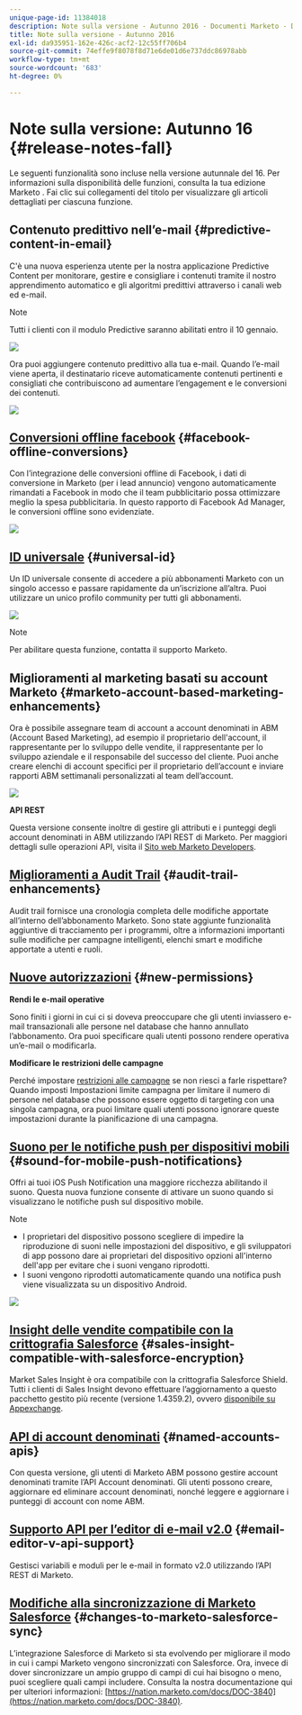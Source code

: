 ```yaml
---
unique-page-id: 11384018
description: Note sulla versione - Autunno 2016 - Documenti Marketo - Documentazione del prodotto
title: Note sulla versione - Autunno 2016
exl-id: da935951-162e-426c-acf2-12c55ff706b4
source-git-commit: 74effe9f8078f8d71e6de01d6e737ddc86978abb
workflow-type: tm+mt
source-wordcount: '683'
ht-degree: 0%

---
```


# Note sulla versione: Autunno 16 {#release-notes-fall}

Le seguenti funzionalità sono incluse nella versione autunnale del 16. Per informazioni sulla disponibilità delle funzioni, consulta la tua edizione Marketo . Fai clic sui collegamenti del titolo per visualizzare gli articoli dettagliati per ciascuna funzione.

## Contenuto predittivo nell’e-mail {#predictive-content-in-email}

C&#39;è una nuova esperienza utente per la nostra applicazione Predictive Content per monitorare, gestire e consigliare i contenuti tramite il nostro apprendimento automatico e gli algoritmi predittivi attraverso i canali web ed e-mail.

>[!NOTE]
>
>Tutti i clienti con il modulo Predictive saranno abilitati entro il 10 gennaio.

![](assets/shafe.png)

Ora puoi aggiungere contenuto predittivo alla tua e-mail. Quando l’e-mail viene aperta, il destinatario riceve automaticamente contenuti pertinenti e consigliati che contribuiscono ad aumentare l’engagement e le conversioni dei contenuti.

![](assets/predictive.png)

## [Conversioni offline facebook](/help/marketo/product-docs/demand-generation/facebook/understanding-facebook-offline-conversions.md) {#facebook-offline-conversions}

Con l’integrazione delle conversioni offline di Facebook, i dati di conversione in Marketo (per i lead annuncio) vengono automaticamente rimandati a Facebook in modo che il team pubblicitario possa ottimizzare meglio la spesa pubblicitaria. In questo rapporto di Facebook Ad Manager, le conversioni offline sono evidenziate.

![](assets/facebook.png)

## [ID universale](/help/marketo/product-docs/administration/settings/using-a-universal-id-for-subscription-login.md) {#universal-id}

Un ID universale consente di accedere a più abbonamenti Marketo con un singolo accesso e passare rapidamente da un’iscrizione all’altra. Puoi utilizzare un unico profilo community per tutti gli abbonamenti.

![](assets/image2016-11-3-15-3a10-3a16.png)

>[!NOTE]
>
>Per abilitare questa funzione, contatta il supporto Marketo.

## Miglioramenti al marketing basati su account Marketo {#marketo-account-based-marketing-enhancements}

Ora è possibile assegnare team di account a account denominati in ABM (Account Based Marketing), ad esempio il proprietario dell&#39;account, il rappresentante per lo sviluppo delle vendite, il rappresentante per lo sviluppo aziendale e il responsabile del successo del cliente. Puoi anche creare elenchi di account specifici per il proprietario dell’account e inviare rapporti ABM settimanali personalizzati al team dell’account.

![](assets/account-team-11-15-16.png)

**API REST**

Questa versione consente inoltre di gestire gli attributi e i punteggi degli account denominati in ABM utilizzando l’API REST di Marketo. Per maggiori dettagli sulle operazioni API, visita il [Sito web Marketo Developers](https://developers.marketo.com/rest-api/lead-database/named-accounts).

## [Miglioramenti a Audit Trail](/help/marketo/product-docs/administration/audit-trail/change-details-in-audit-trail.md) {#audit-trail-enhancements}

Audit trail fornisce una cronologia completa delle modifiche apportate all’interno dell’abbonamento Marketo. Sono state aggiunte funzionalità aggiuntive di tracciamento per i programmi, oltre a informazioni importanti sulle modifiche per campagne intelligenti, elenchi smart e modifiche apportate a utenti e ruoli.

## [Nuove autorizzazioni](/help/marketo/product-docs/administration/users-and-roles/managing-user-roles-and-permissions/descriptions-of-role-permissions.md) {#new-permissions}

**Rendi le e-mail operative**

Sono finiti i giorni in cui ci si doveva preoccupare che gli utenti inviassero e-mail transazionali alle persone nel database che hanno annullato l’abbonamento. Ora puoi specificare quali utenti possono rendere operativa un’e-mail o modificarla.

**Modificare le restrizioni delle campagne**

Perché impostare [restrizioni alle campagne](/help/marketo/product-docs/administration/email-setup/enable-person-restrictions-for-smart-campaigns.md) se non riesci a farle rispettare? Quando imposti Impostazioni limite campagna per limitare il numero di persone nel database che possono essere oggetto di targeting con una singola campagna, ora puoi limitare quali utenti possono ignorare queste impostazioni durante la pianificazione di una campagna.

## [Suono per le notifiche push per dispositivi mobili](/help/marketo/product-docs/mobile-marketing/push-notifications/configure-mobile-push-notification.md) {#sound-for-mobile-push-notifications}

Offri ai tuoi iOS Push Notification una maggiore ricchezza abilitando il suono. Questa nuova funzione consente di attivare un suono quando si visualizzano le notifiche push sul dispositivo mobile.

>[!NOTE]
>
>* I proprietari del dispositivo possono scegliere di impedire la riproduzione di suoni nelle impostazioni del dispositivo, e gli sviluppatori di app possono dare ai proprietari del dispositivo opzioni all&#39;interno dell&#39;app per evitare che i suoni vengano riprodotti.
>* I suoni vengono riprodotti automaticamente quando una notifica push viene visualizzata su un dispositivo Android.


![](assets/sound-for-push-notifications.png)

## [Insight delle vendite compatibile con la crittografia Salesforce](/help/marketo/product-docs/marketo-sales-insight/msi-for-salesforce/installation/install-marketo-sales-insight-package-in-salesforce-appexchange.md) {#sales-insight-compatible-with-salesforce-encryption}

Market Sales Insight è ora compatibile con la crittografia Salesforce Shield. Tutti i clienti di Sales Insight devono effettuare l’aggiornamento a questo pacchetto gestito più recente (versione 1.4359.2), ovvero [disponibile su Appexchange](https://appexchange.salesforce.com/listingDetail?listingId=a0N30000001SVZmEAO).

## [API di account denominati](https://developers.marketo.com/rest-api/lead-database/named-accounts/) {#named-accounts-apis}

Con questa versione, gli utenti di Marketo ABM possono gestire account denominati tramite l’API Account denominati. Gli utenti possono creare, aggiornare ed eliminare account denominati, nonché leggere e aggiornare i punteggi di account con nome ABM.

## [Supporto API per l’editor di e-mail v2.0](https://developers.marketo.com/rest-api/assets/emails/) {#email-editor-v-api-support}

Gestisci variabili e moduli per le e-mail in formato v2.0 utilizzando l’API REST di Marketo.

## [Modifiche alla sincronizzazione di Marketo Salesforce](https://nation.marketo.com/docs/DOC-3840) {#changes-to-marketo-salesforce-sync}

L’integrazione Salesforce di Marketo si sta evolvendo per migliorare il modo in cui i campi Marketo vengono sincronizzati con Salesforce. Ora, invece di dover sincronizzare un ampio gruppo di campi di cui hai bisogno o meno, puoi scegliere quali campi includere. Consulta la nostra documentazione qui per ulteriori informazioni: [https://nation.marketo.com/docs/DOC-3840](https://nation.marketo.com/docs/DOC-3840).
